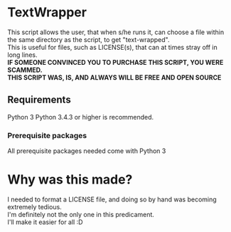 # TextWrapper

This script allows the user, that when s/he runs it, can choose a file within the same directory as the script, to get "text-wrapped".  
This is useful for files, such as LICENSE(s), that can at times stray off in long lines.  
**IF SOMEONE CONVINCED YOU TO PURCHASE THIS SCRIPT, YOU WERE SCAMMED.**  
**THIS SCRIPT WAS, IS, AND ALWAYS WILL BE FREE AND OPEN SOURCE**

## Requirements
Python 3
Python 3.4.3 or higher is recommended.

### Prerequisite packages
All prerequisite packages needed come with Python 3

# Why was this made?

I needed to format a LICENSE file, and doing so by hand was becoming extremely tedious.  
I'm definitely not the only one in this predicament.  
I'll make it easier for all :D
